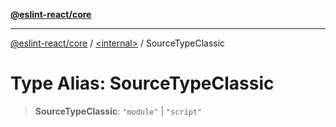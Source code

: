 [**@eslint-react/core**](../../README.md)

***

[@eslint-react/core](../../README.md) / [\<internal\>](../README.md) / SourceTypeClassic

# Type Alias: SourceTypeClassic

> **SourceTypeClassic**: `"module"` \| `"script"`
